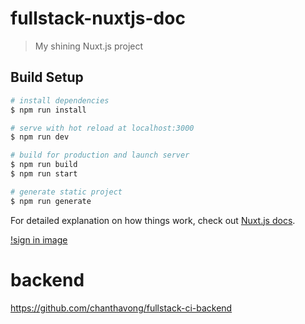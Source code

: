 # fullstack-nuxtjs-doc

> My shining Nuxt.js project

## Build Setup

``` bash
# install dependencies
$ npm run install

# serve with hot reload at localhost:3000
$ npm run dev

# build for production and launch server
$ npm run build
$ npm run start

# generate static project
$ npm run generate
```

For detailed explanation on how things work, check out [Nuxt.js docs](https://nuxtjs.org).

[!sign in image](https://github.com/chanthavong/fullstack-nuxtjs-fronend/blob/master/assets/signin.png)

# backend
https://github.com/chanthavong/fullstack-ci-backend

